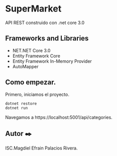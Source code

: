 # SuperMarket
 API REST construido con .net core 3.0
 
 
 ## Frameworks and Libraries
 - NET.NET Core 3.0
 - Entity Framework Core
 - Entity Framework In-Memory Provider
 - AutoMapper
 
 ## Como empezar.
 
 Primero, iniciamos el proyecto.
 
 ```
dotnet restore
dotnet run
```
 
 Navegamos a https://localhost:5001/api/categories.
 
 
 
 
## Autor ✒️

ISC.Magdiel Efrain Palacios Rivera.
